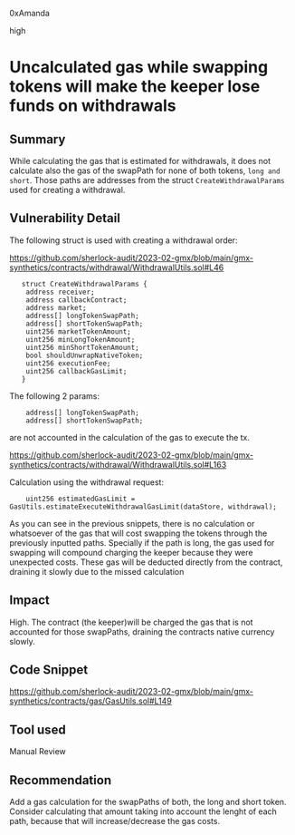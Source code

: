 0xAmanda

high

# Uncalculated gas while swapping tokens will make the keeper lose funds on withdrawals

## Summary

While calculating the gas that is estimated for withdrawals, it does not calculate also the gas of the swapPath for none of both tokens, `long and short`. Those paths are addresses from the struct  `CreateWithdrawalParams ` used for creating a withdrawal.

## Vulnerability Detail

The following struct is used with creating a withdrawal order:

https://github.com/sherlock-audit/2023-02-gmx/blob/main/gmx-synthetics/contracts/withdrawal/WithdrawalUtils.sol#L46

       struct CreateWithdrawalParams {
        address receiver;
        address callbackContract;
        address market;
        address[] longTokenSwapPath;
        address[] shortTokenSwapPath;
        uint256 marketTokenAmount;
        uint256 minLongTokenAmount;
        uint256 minShortTokenAmount;
        bool shouldUnwrapNativeToken;
        uint256 executionFee;
        uint256 callbackGasLimit;
       }

The following 2 params:

        address[] longTokenSwapPath;
        address[] shortTokenSwapPath;

are not accounted in the calculation of the gas to execute the tx.

https://github.com/sherlock-audit/2023-02-gmx/blob/main/gmx-synthetics/contracts/withdrawal/WithdrawalUtils.sol#L163

Calculation using the withdrawal request: 

        uint256 estimatedGasLimit = GasUtils.estimateExecuteWithdrawalGasLimit(dataStore, withdrawal);

As you can see in the previous snippets, there is no calculation or whatsoever of the gas that will cost swapping the tokens through the previously inputted paths. Specially if the path is long, the gas used for swapping will compound charging the keeper because they were unexpected costs. These gas will be deducted directly from the contract, draining it slowly due to the missed calculation

## Impact
High. The contract (the keeper)will be charged the gas that is not accounted for those swapPaths, draining the contracts native currency slowly.

## Code Snippet

https://github.com/sherlock-audit/2023-02-gmx/blob/main/gmx-synthetics/contracts/gas/GasUtils.sol#L149

## Tool used

Manual Review

## Recommendation

Add a gas calculation for the swapPaths of both, the long and short token. Consider calculating that amount taking into account the lenght of each path, because that will increase/decrease the gas costs. 